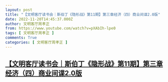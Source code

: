 ```yaml
---
layout: post
title: "【文明客厅读书会｜斯伯丁《隐形战》第11期】第三章经济（四）商业间谍2.0版"
date: 2022-11-20T14:45:37.000Z
author: 文明客厅周孝正
from: https://www.youtube.com/watch?v=pXAbIh-lpe0
tags: [ 文明客厅周孝正 ]
comments: True
categories: [ 文明客厅周孝正 ]
---
```

<!--1668955537000-->
[【文明客厅读书会｜斯伯丁《隐形战》第11期】第三章经济（四）商业间谍2.0版](https://www.youtube.com/watch?v=pXAbIh-lpe0)
------

<div>

</div>
